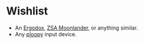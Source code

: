 # Wishlist

- An [Ergodox](https://www.ergodox.io/), [ZSA Moonlander](https://www.zsa.io/moonlander/), or anything similar.
- Any [ploopy](https://ploopy.co/) input device.


